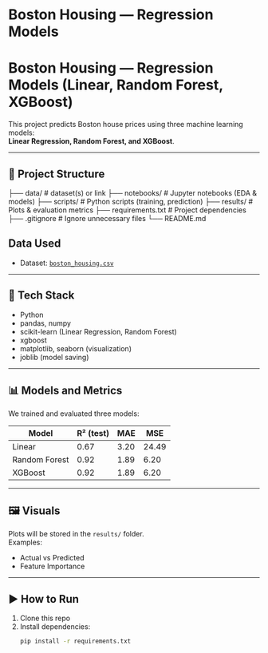 # Boston Housing — Regression Models
# Boston Housing — Regression Models (Linear, Random Forest, XGBoost)

This project predicts Boston house prices using three machine learning models:  
**Linear Regression, Random Forest, and XGBoost**.

---

## 📂 Project Structure
├── data/ # dataset(s) or link
├── notebooks/ # Jupyter notebooks (EDA & models)
├── scripts/ # Python scripts (training, prediction)
├── results/ # Plots & evaluation metrics
├── requirements.txt # Project dependencies
├── .gitignore # Ignore unnecessary files
└── README.md

## Data Used

- Dataset: [`boston_housing.csv`](data/boston_housing.csv)

---

## 🧰 Tech Stack
- Python  
- pandas, numpy  
- scikit-learn (Linear Regression, Random Forest)  
- xgboost  
- matplotlib, seaborn (visualization)  
- joblib (model saving)

---

## 📊 Models and Metrics
We trained and evaluated three models:

| Model           | R² (test) | MAE  |  MSE |
|-----------------|-----------|------|------|
| Linear          | 0.67      | 3.20 | 24.49|
| Random Forest   | 0.92      | 1.89 | 6.20 |
| XGBoost         | 0.92      | 1.89 | 6.20 |




---

## 🖼 Visuals
Plots will be stored in the `results/` folder.  
Examples:  
- Actual vs Predicted  
- Feature Importance  

---

## ▶️ How to Run
1. Clone this repo  
2. Install dependencies:  
   ```bash
   pip install -r requirements.txt
